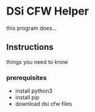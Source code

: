 # DSi CFW Helper
this program does...
## Instructions
things you need to know
### prerequisites
* install python3
* install pip
* download dsi cfw files
